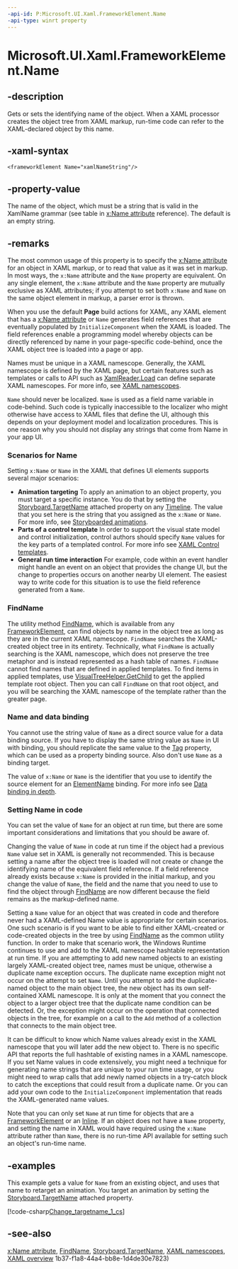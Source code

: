 ```yaml
---
-api-id: P:Microsoft.UI.Xaml.FrameworkElement.Name
-api-type: winrt property
---
```


<!-- Property syntax
public string Name { get;  set; }
-->

# Microsoft.UI.Xaml.FrameworkElement.Name

## -description

Gets or sets the identifying name of the object. When a XAML processor creates the object tree from XAML markup, run-time code can refer to the XAML-declared object by this name.

## -xaml-syntax

```xaml
<frameworkElement Name="xamlNameString"/>
```

## -property-value

The name of the object, which must be a string that is valid in the XamlName grammar (see table in [x:Name attribute](/windows/uwp/xaml-platform/x-name-attribute) reference). The default is an empty string.

## -remarks

The most common usage of this property is to specify the [x:Name attribute](/windows/uwp/xaml-platform/x-name-attribute) for an object in XAML markup, or to read that value as it was set in markup. In most ways, the `x:Name` attribute and the `Name` property are equivalent. On any single element, the `x:Name` attribute and the `Name` property are mutually exclusive as XAML attributes; if you attempt to set both `x:Name` and `Name` on the same object element in markup, a parser error is thrown.

When you use the default **Page** build actions for XAML, any XAML element that has a [x:Name attribute](/windows/uwp/xaml-platform/x-name-attribute) or `Name` generates field references that are eventually populated by `InitializeComponent` when the XAML is loaded. The field references enable a programming model whereby objects can be directly referenced by name in your page-specific code-behind, once the XAML object tree is loaded into a page or app.

Names must be unique in a XAML namescope. Generally, the XAML namescope is defined by the XAML page, but certain features such as templates or calls to API such as [XamlReader.Load](../microsoft.ui.xaml.markup/xamlreader_load_1077941801.md) can define separate XAML namescopes. For more info, see [XAML namescopes](/windows/uwp/xaml-platform/xaml-namescopes).

`Name` should never be localized. `Name` is used as a field name variable in code-behind. Such code is typically inaccessible to the localizer who might otherwise have access to XAML files that define the UI, although this depends on your deployment model and localization procedures. This is one reason why you should not display any strings that come from Name in your app UI.

### Scenarios for Name

Setting `x:Name` or `Name` in the XAML that defines UI elements supports several major scenarios:

+ **Animation targeting** To apply an animation to an object property, you must target a specific instance. You do that by setting the [Storyboard.TargetName](../microsoft.ui.xaml.media.animation/storyboard_targetname.md) attached property on any [Timeline](../microsoft.ui.xaml.media.animation/timeline.md). The value that you set here is the string that you assigned as the `x:Name` or `Name`. For more info, see [Storyboarded animations](/windows/apps/design/motion/storyboarded-animations).
+ **Parts of a control template** In order to support the visual state model and control initialization, control authors should specify `Name` values for the key parts of a templated control. For more info see [XAML Control templates](/windows/apps/design/style/xaml-control-templates).
+ **General run time interaction** For example, code within an event handler might handle an event on an object that provides the change UI, but the change to properties occurs on another nearby UI element. The easiest way to write code for this situation is to use the field reference generated from a `Name`.

### FindName

The utility method [FindName](frameworkelement_findname_634111277.md), which is available from any [FrameworkElement](frameworkelement.md), can find objects by name in the object tree as long as they are in the current XAML namescope. `FindName` searches the XAML-created object tree in its entirety. Technically, what `FindName` is actually searching is the XAML namescope, which does not preserve the tree metaphor and is instead represented as a hash table of names. `FindName` cannot find names that are defined in applied templates. To find items in applied templates, use [VisualTreeHelper.GetChild](../microsoft.ui.xaml.media/visualtreehelper_getchild_277630530.md) to get the applied template root object. Then you can call `FindName` on that root object, and you will be searching the XAML namescope of the template rather than the greater page.

### Name and data binding

You cannot use the string value of `Name` as a direct source value for a data binding source. If you have to display the same string value as `Name` in UI with binding, you should replicate the same value to the [Tag](frameworkelement_tag.md) property, which can be used as a property binding source. Also don't use `Name` as a binding target.

The value of `x:Name` or `Name` is the identifier that you use to identify the source element for an [ElementName](../microsoft.ui.xaml.data/binding_elementname.md) binding. For more info see [Data binding in depth](/windows/uwp/data-binding/data-binding-in-depth).

### Setting Name in code

You can set the value of `Name` for an object at run time, but there are some important considerations and limitations that you should be aware of.

Changing the value of `Name` in code at run time if the object had a previous `Name` value set in XAML is generally not recommended. This is because setting a name after the object tree is loaded will not create or change the identifying name of the equivalent field reference. If a field reference already exists because `x:Name` is provided in the initial markup, and you change the value of `Name`, the field and the name that you need to use to find the object through [FindName](frameworkelement_findname_634111277.md) are now different because the field remains as the markup-defined name.

Setting a `Name` value for an object that was created in code and therefore never had a XAML-defined Name value is appropriate for certain scenarios. One such scenario is if you want to be able to find either XAML-created or code-created objects in the tree by using [FindName](frameworkelement_findname_634111277.md) as the common utility function. In order to make that scenario work, the Windows Runtime continues to use and add to the XAML namescope hashtable representation at run time. If you are attempting to add new named objects to an existing largely XAML-created object tree, names must be unique, otherwise a duplicate name exception occurs. The duplicate name exception might not occur on the attempt to set `Name`. Until you attempt to add the duplicate-named object to the main object tree, the new object has its own self-contained XAML namescope. It is only at the moment that you connect the object to a larger object tree that the duplicate name condition can be detected. Or, the exception might occur on the operation that connected objects in the tree, for example on a call to the `Add` method of a collection that connects to the main object tree.

It can be difficult to know which Name values already exist in the XAML namescope that you will later add the new object to. There is no specific API that reports the full hashtable of existing names in a XAML namescope. If you set Name values in code extensively, you might need a technique for generating name strings that are unique to your run time usage, or you might need to wrap calls that add newly named objects in a try-catch block to catch the exceptions that could result from a duplicate name. Or you can add your own code to the `InitializeComponent` implementation that reads the XAML-generated name values.

Note that you can only set `Name` at run time for objects that are a [FrameworkElement](frameworkelement.md) or an [Inline](../microsoft.ui.xaml.documents/inline.md). If an object does not have a `Name` property, and setting the name in XAML would have required using the `x:Name` attribute rather than `Name`, there is no run-time API available for setting such an object's run-time name.

## -examples

This example gets a value for `Name` from an existing object, and uses that name to retarget an animation. You target an animation by setting the [Storyboard.TargetName](../microsoft.ui.xaml.media.animation/storyboard_targetname.md) attached property.

[!code-csharp[Change_targetname_1_cs](../microsoft.ui.xaml/code/change_targetname_1/csharp/Page.xaml.cs#SnippetChange_targetname_1_cs)]

## -see-also

[x:Name attribute](/windows/uwp/xaml-platform/x-name-attribute), [FindName](frameworkelement_findname_634111277.md), [Storyboard.TargetName](../microsoft.ui.xaml.media.animation/storyboard_targetname.md), [XAML namescopes](/windows/uwp/xaml-platform/xaml-namescopes), [XAML overview](/windows/uwp/xaml-platform/xaml-overview)
1b37-f1a8-44a4-bb8e-1d4de30e7823)
